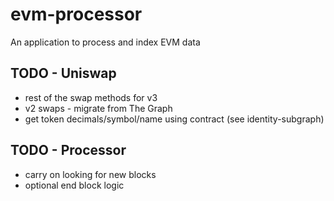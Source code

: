 # evm-processor

An application to process and index EVM data

## TODO - Uniswap

- rest of the swap methods for v3
- v2 swaps - migrate from The Graph
- get token decimals/symbol/name using contract (see identity-subgraph)

## TODO - Processor

- carry on looking for new blocks
- optional end block logic
